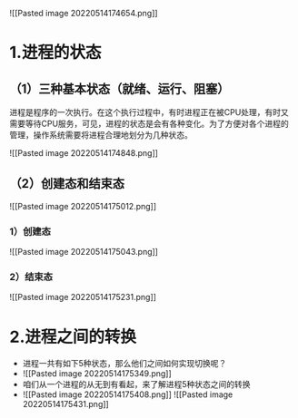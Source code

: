 ![[Pasted image 20220514174654.png]]
# 1.进程的状态
## （1）三种基本状态（就绪、运行、阻塞）
进程是程序的一次执行。在这个执行过程中，有时进程正在被CPU处理，有时又需要等待CPU服务，可见，进程的状态是会有各种变化。为了方便对各个进程的管理，操作系统需要将进程合理地划分为几种状态。

![[Pasted image 20220514174848.png]]
## （2）创建态和结束态
![[Pasted image 20220514175012.png]]
### 1）创建态
![[Pasted image 20220514175043.png]]

### 2）结束态
![[Pasted image 20220514175231.png]]

# 2.进程之间的转换
-   进程一共有如下5种状态，那么他们之间如何实现切换呢？
- ![[Pasted image 20220514175349.png]]
- 咱们从一个进程的从无到有看起，来了解进程5种状态之间的转换
- ![[Pasted image 20220514175408.png]]
![[Pasted image 20220514175431.png]]